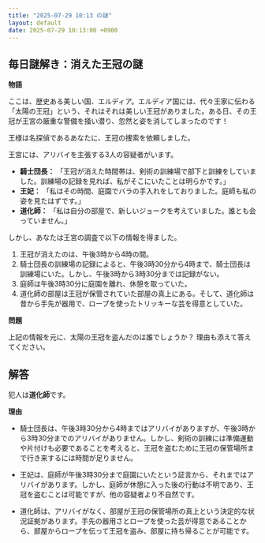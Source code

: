 ```yaml
---
title: "2025-07-29 10:13 の謎"
layout: default
date: 2025-07-29 10:13:00 +0900
---
```

## 毎日謎解き：消えた王冠の謎

**物語**

ここは、歴史ある美しい国、エルディア。エルディア国には、代々王家に伝わる「太陽の王冠」という、それはそれは美しい王冠がありました。ある日、その王冠が王宮の厳重な警備を掻い潜り、忽然と姿を消してしまったのです！

王様は名探偵であるあなたに、王冠の捜索を依頼しました。

王宮には、アリバイを主張する3人の容疑者がいます。

*   **騎士団長：** 「王冠が消えた時間帯は、剣術の訓練場で部下と訓練をしていました。訓練場の記録を見れば、私がそこにいたことは明らかです。」
*   **王妃：** 「私はその時間、庭園でバラの手入れをしておりました。庭師も私の姿を見たはずです。」
*   **道化師：** 「私は自分の部屋で、新しいジョークを考えていました。誰とも会っていません。」

しかし、あなたは王宮の調査で以下の情報を得ました。

1.  王冠が消えたのは、午後3時から4時の間。
2.  騎士団長の訓練場の記録によると、午後3時30分から4時まで、騎士団長は訓練場にいた。しかし、午後3時から3時30分までは記録がない。
3.  庭師は午後3時30分に庭園を離れ、休憩を取っていた。
4.  道化師の部屋は王冠が保管されていた部屋の真上にある。そして、道化師は昔から手先が器用で、ロープを使ったトリッキーな芸を得意としていた。

**問題**

上記の情報を元に、太陽の王冠を盗んだのは誰でしょうか？ 理由も添えて答えてください。

## 解答

犯人は**道化師**です。

**理由**

*   騎士団長は、午後3時30分から4時まではアリバイがありますが、午後3時から3時30分までのアリバイがありません。しかし、剣術の訓練には準備運動や片付けも必要であることを考えると、王冠を盗むために王冠の保管場所まで行き来するには時間が足りません。

*   王妃は、庭師が午後3時30分まで庭園にいたという証言から、それまではアリバイがあります。しかし、庭師が休憩に入った後の行動は不明であり、王冠を盗むことは可能ですが、他の容疑者より不自然です。

*   道化師は、アリバイがなく、部屋が王冠の保管場所の真上という決定的な状況証拠があります。手先の器用さとロープを使った芸が得意であることから、部屋からロープを伝って王冠を盗み、部屋に持ち帰ることが可能です。
